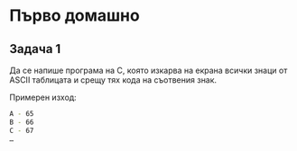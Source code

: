 # Първо домашно
## Задача 1
Да се напише програма на C, която изкарва на екрана всички знаци от ASCII таблицата и срещу тях кода на съотвения знак.

Примерен изход:

```bash
А - 65
B - 66
C - 67
…
```
